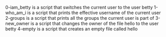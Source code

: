 0-iam_betty is a script that switches the current user to the user betty
1-who_am_i is a script that prints the effective username of the current user
2-groups is a script that prints all the groups the current user is part of
3-new_owner is a script that changes the owner of the file hello to the user betty
4-empty is a script that creates an empty file called hello
